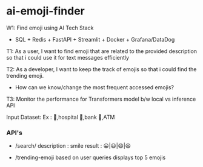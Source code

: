 # ai-emoji-finder
W1: Find emoji using AI Tech Stack

- SQL + Redis + FastAPI + Streamlit + Docker + Grafana/DataDog

T1: As a user, I want to find emoji that are related to the provided description so that i could use it for text messages efficiently

T2: As a developer, I want to keep the track of emojis so that i could find the trending emoji. 
- How can we know/change the most frequent accessed emojis?

T3: Monitor the performance for Transformers model b/w local vs inference API


Input Dataset:
Ex : 
🏥,hospital
🏦,bank
🏧,ATM

### API's

- /search/
description : smile 
result : 😀|😃|😄|😆

- /trending-emoji
based on user queries displays top 5 emojis
